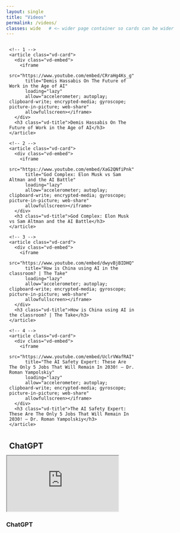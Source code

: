 ```yaml
---
layout: single
title: "Videos"
permalink: /videos/
classes: wide   # <— wider page container so cards can be wider
---
```


<!-- Page-scoped styles with high specificity + !important -->
<!-- Page-scoped styles with high specificity + !important -->
<style>
  /* Scope everything to this page only */
  #videos-page .vd-grid{
    display:grid !important;
    gap:1rem !important;
    align-items:start !important;
    grid-template-columns:1fr !important;                /* 1 col mobile */
    max-width:1180px !important;                         /* narrower container */
    margin-inline:auto !important;
    padding-inline:8px !important;
  }
  @media (min-width:768px){
    #videos-page .vd-grid{ grid-template-columns:repeat(2, minmax(340px, 1fr)) !important; }
  }
  @media (min-width:1100px){
    /* EXACTLY 3 columns, each narrower than before */
    #videos-page .vd-grid{ grid-template-columns:repeat(3, minmax(360px, 1fr)) !important; }
  }
  @media (min-width:1400px){
    #videos-page .vd-grid{ grid-template-columns:repeat(3, minmax(360px, 1fr)) !important; } /* lock at 3 */
  }

  /* Standard shape; not tall */
  #videos-page .vd-embed{
    position:relative !important;
    width:100% !important;
    aspect-ratio:16 / 9 !important;                      /* back to 16:9 */
    min-height:150px !important;                         /* keeps it from feeling tall */
    overflow:hidden !important;
    border-radius:.6rem !important;
    background:#000 !important;
  }
  #videos-page .vd-embed iframe{
    position:absolute !important;
    inset:0 !important;
    width:100% !important;
    height:100% !important;
    border:0 !important;
    display:block !important;
  }

  #videos-page .vd-card{ display:flex !important; flex-direction:column !important; gap:.5rem !important; }
  #videos-page h3.vd-title{ margin:.35rem 0 .1rem !important; font-weight:600 !important; font-size:.95rem !important; line-height:1.25 !important; }
</style>



<section id="videos-page">
  <div class="vd-grid">

    <!-- 1 -->
    <article class="vd-card">
      <div class="vd-embed">
        <iframe
          src="https://www.youtube.com/embed/CRraHg4Ks_g"
          title="Demis Hassabis On The Future of Work in the Age of AI"
          loading="lazy"
          allow="accelerometer; autoplay; clipboard-write; encrypted-media; gyroscope; picture-in-picture; web-share"
          allowfullscreen></iframe>
      </div>
      <h3 class="vd-title">Demis Hassabis On The Future of Work in the Age of AI</h3>
    </article>

    <!-- 2 -->
    <article class="vd-card">
      <div class="vd-embed">
        <iframe
          src="https://www.youtube.com/embed/XaG2QNfiPnk"
          title="God Complex: Elon Musk vs Sam Altman and the AI Battle"
          loading="lazy"
          allow="accelerometer; autoplay; clipboard-write; encrypted-media; gyroscope; picture-in-picture; web-share"
          allowfullscreen></iframe>
      </div>
      <h3 class="vd-title">God Complex: Elon Musk vs Sam Altman and the AI Battle</h3>
    </article>

    <!-- 3 -->
    <article class="vd-card">
      <div class="vd-embed">
        <iframe
          src="https://www.youtube.com/embed/dwyvBjBIDHQ"
          title="How is China using AI in the classroom? | The Take"
          loading="lazy"
          allow="accelerometer; autoplay; clipboard-write; encrypted-media; gyroscope; picture-in-picture; web-share"
          allowfullscreen></iframe>
      </div>
      <h3 class="vd-title">How is China using AI in the classroom? | The Take</h3>
    </article>

    <!-- 4 -->
    <article class="vd-card">
      <div class="vd-embed">
        <iframe
          src="https://www.youtube.com/embed/UclrVWafRAI"
          title="The AI Safety Expert: These Are The Only 5 Jobs That Will Remain In 2030! — Dr. Roman Yampolskiy"
          loading="lazy"
          allow="accelerometer; autoplay; clipboard-write; encrypted-media; gyroscope; picture-in-picture; web-share"
          allowfullscreen></iframe>
      </div>
      <h3 class="vd-title">The AI Safety Expert: These Are The Only 5 Jobs That Will Remain In 2030! — Dr. Roman Yampolskiy</h3>
    </article>

  </div>
</section>

<!-- ChatGPT Section -->
<section id="videos-chatgpt">
  <h2 style="max-width:1180px;margin:1.5rem auto .75rem;padding-inline:8px;">ChatGPT</h2>
  <div class="vd-grid">
    <article class="vd-card">
      <div class="vd-embed">
        <iframe
          src="https://www.youtube.com/embed/GX5bPMa6ixI"
          title="ChatGPT — YouTube"
          loading="lazy"
          allow="accelerometer; autoplay; clipboard-write; encrypted-media; gyroscope; picture-in-picture; web-share"
          allowfullscreen></iframe>
      </div>
      <h3 class="vd-title">ChatGPT</h3>
    </article>
  </div>
</section>

